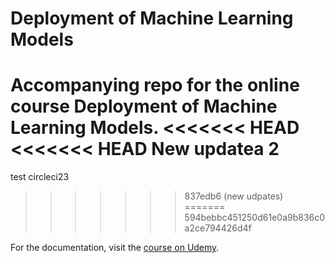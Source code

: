 # Deployment of Machine Learning Models
Accompanying repo for the online course Deployment of Machine Learning Models.
<<<<<<< HEAD
<<<<<<< HEAD
New updatea 2
=======
test circleci23
>>>>>>> 837edb6 (new udpates)
=======
>>>>>>> 594bebbc451250d61e0a9b836c0a2ce794426d4f

For the documentation, visit the [course on Udemy](https://www.udemy.com/deployment-of-machine-learning-models/?couponCode=TIDREPO).
